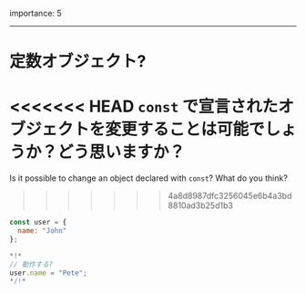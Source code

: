 importance: 5

---

# 定数オブジェクト?

<<<<<<< HEAD
`const` で宣言されたオブジェクトを変更することは可能でしょうか？どう思いますか？
=======
Is it possible to change an object declared with `const`? What do you think?
>>>>>>> 4a8d8987dfc3256045e6b4a3bd8810ad3b25d1b3

```js
const user = {
  name: "John"
};

*!*
// 動作する?
user.name = "Pete";
*/!*
```
